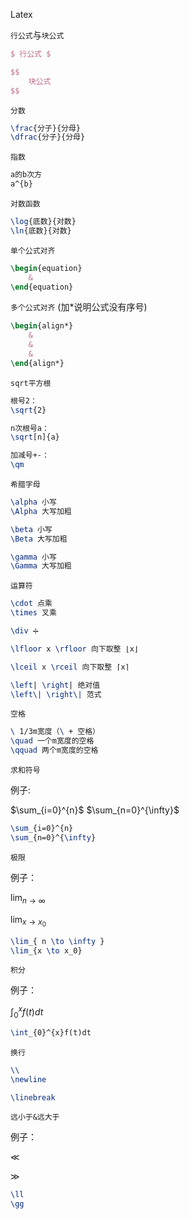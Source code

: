 Latex

`行公式`与`块公式`

```latex
$ 行公式 $

$$
	块公式	
$$
```

`分数`

```latex
\frac{分子}{分母}
\dfrac{分子}{分母}
```

`指数`

```latex
a的b次方
a^{b}
```

`对数函数`

```latex
\log{底数}{对数}
\ln{底数}{对数}
```

`单个公式对齐`

```latex
\begin{equation}
	&
\end{equation}
```

`多个公式对齐` (加*说明公式没有序号)

```latex
\begin{align*}
	&
	&
	&
\end{align*}
```

`sqrt平方根`

```latex
根号2：
\sqrt{2} 

n次根号a：
\sqrt[n]{a}

加减号+-：
\qm
```

`希腊字母`

```latex
\alpha 小写
\Alpha 大写加粗

\beta 小写
\Beta 大写加粗

\gamma 小写
\Gamma 大写加粗

```

`运算符`

```latex
\cdot 点乘
\times 叉乘

\div ➗

\lfloor x \rfloor 向下取整 ⌊x⌋

\lceil x \rceil 向下取整 ⌈x⌉

\left| \right| 绝对值
\left\| \right\| 范式
```

`空格`

```latex
\ 1/3m宽度（\ + 空格）
\quad 一个m宽度的空格
\qquad 两个m宽度的空格
```

`求和符号`

例子:

$\sum_{i=0}^{n}$
$\sum_{n=0}^{\infty}$

```latex
\sum_{i=0}^{n}
\sum_{n=0}^{\infty}
```

`极限`

例子：

$\lim_{ n \to \infty }$

$\lim_{x \to x_0}$

```latex
\lim_{ n \to \infty }
\lim_{x \to x_0}
```

`积分`

例子：

$\int_{0}^{x}f(t)dt$

```latex
\int_{0}^{x}f(t)dt
```

`换行`

```latex
\\
\newline

\linebreak
```

`远小于&远大于`

例子：

$\ll$

$\gg$

```latex
\ll
\gg
```


